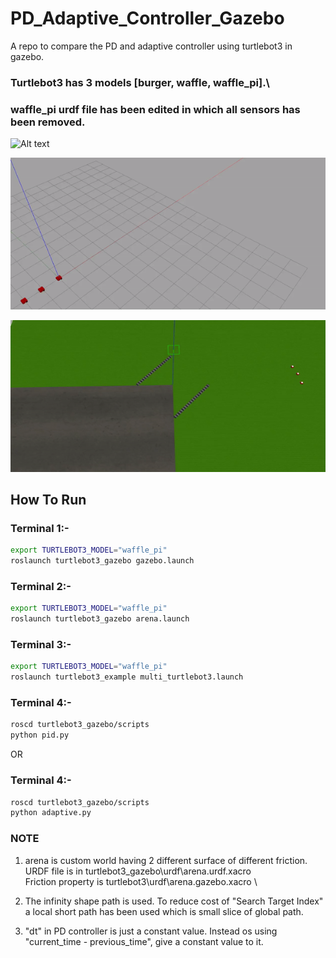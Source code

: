 # PD_Adaptive_Controller_Gazebo
A repo to compare the PD and adaptive controller using turtlebot3 in gazebo.

### Turtlebot3 has 3 models [burger, waffle, waffle_pi].\
### waffle_pi urdf file has been edited in which all sensors has been removed.

![Alt text](https://github.com/rishabhdevyadav/PD_Adaptive_Controller_Gazebo/blob/main/gif/Mocap.gif)

![Alt text](https://github.com/rishabhdevyadav/PD_Adaptive_Controller_Gazebo/blob/main/gif/PD.gif)

![Alt text](https://github.com/rishabhdevyadav/PD_Adaptive_Controller_Gazebo/blob/main/gif/adaptive.gif)


## How To Run

### Terminal 1:-
```bash
export TURTLEBOT3_MODEL="waffle_pi"
roslaunch turtlebot3_gazebo gazebo.launch
```


### Terminal 2:-
```bash
export TURTLEBOT3_MODEL="waffle_pi"
roslaunch turtlebot3_gazebo arena.launch
```


### Terminal 3:-
```bash
export TURTLEBOT3_MODEL="waffle_pi"
roslaunch turtlebot3_example multi_turtlebot3.launch
```

### Terminal 4:-
```bash
roscd turtlebot3_gazebo/scripts
python pid.py
```

OR
### Terminal 4:-
```bash
roscd turtlebot3_gazebo/scripts
python adaptive.py
```

### NOTE
1. arena is custom world having 2 different surface of different friction.\
  URDF file is in turtlebot3_gazebo\urdf\arena.urdf.xacro \
  Friction property is turtlebot3\urdf\arena.gazebo.xacro \
  
2. The infinity shape path is used. To reduce cost of "Search Target Index" a local short path has been used which is small slice of global path.

3. "dt" in PD controller is just a constant value. Instead os using "current_time - previous_time", give a constant value to it.
